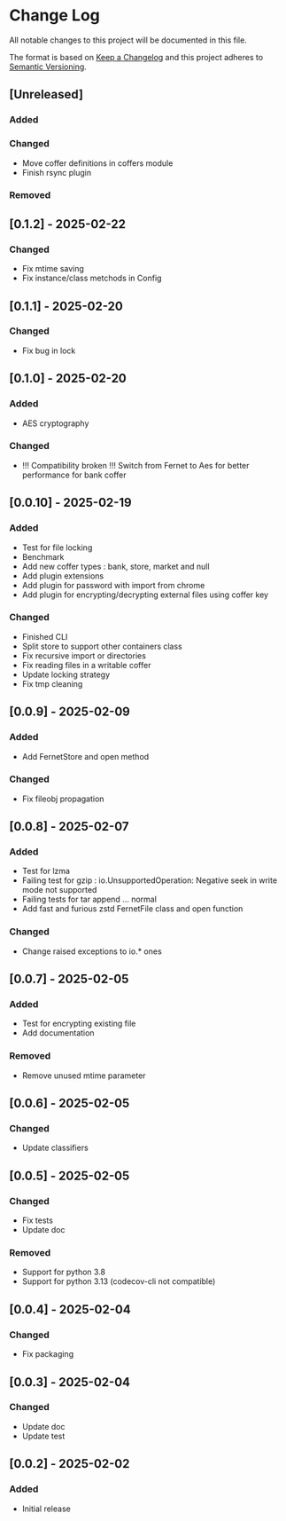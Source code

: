 # Change Log

All notable changes to this project will be documented in this file.

The format is based on [Keep a Changelog](http://keepachangelog.com/)
and this project adheres to [Semantic Versioning](http://semver.org/).

## [Unreleased]

### Added

### Changed

- Move coffer definitions in coffers module
- Finish rsync plugin

### Removed


## [0.1.2] - 2025-02-22

### Changed

- Fix mtime saving
- Fix instance/class metchods in Config


## [0.1.1] - 2025-02-20

### Changed

- Fix bug in lock


## [0.1.0] - 2025-02-20

### Added

- AES cryptography

### Changed

- !!! Compatibility broken !!! Switch from Fernet to Aes for better
  performance for bank coffer


## [0.0.10] - 2025-02-19

### Added

- Test for file locking
- Benchmark
- Add new coffer types : bank, store, market and null
- Add plugin extensions
- Add plugin for password with import from chrome
- Add plugin for encrypting/decrypting external files using coffer key

### Changed

- Finished CLI
- Split store to support other containers class
- Fix recursive import or directories
- Fix reading files in a writable coffer
- Update locking strategy
- Fix tmp cleaning


## [0.0.9] - 2025-02-09

### Added

- Add FernetStore and open method

### Changed

- Fix fileobj propagation


## [0.0.8] - 2025-02-07

### Added

- Test for lzma
- Failing test for gzip : io.UnsupportedOperation: Negative seek in write mode not supported
- Failing tests for tar append ... normal
- Add fast and furious zstd FernetFile class and open function

### Changed

- Change raised exceptions to io.* ones


## [0.0.7] - 2025-02-05

### Added

- Test for encrypting existing file
- Add documentation

### Removed

- Remove unused mtime parameter


## [0.0.6] - 2025-02-05

### Changed

- Update classifiers


## [0.0.5] - 2025-02-05

### Changed

- Fix tests
- Update doc

### Removed

- Support for python 3.8
- Support for python 3.13 (codecov-cli not compatible)


## [0.0.4] - 2025-02-04

### Changed

- Fix packaging


## [0.0.3] - 2025-02-04

### Changed

- Update doc
- Update test


## [0.0.2] - 2025-02-02

### Added

- Initial release
